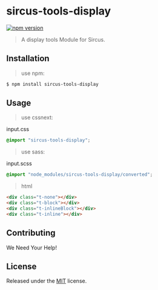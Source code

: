 # sircus-tools-display

[![npm version](https://img.shields.io/npm/v/sircus-tools-display.svg?style=flat)](https://www.npmjs.com/package/sircus-tools-display)

> A display tools Module for Sircus.

## Installation

> use npm:

```bash
$ npm install sircus-tools-display
```

## Usage

> use cssnext:

input.css
```css
@import "sircus-tools-display";
```

> use sass:

input.scss
```css
@import "node_modules/sircus-tools-display/converted";
```


> html

```html
<div class="t-none"></div>
<div class="t-block"></div>
<div class="t-inlineBlock"></div>
<div class="t-inline"></div>
```


## Contributing

We Need Your Help!


## License
Released under the [MIT](https://github.com/sircus/license/blob/master/LICENSE) license.
